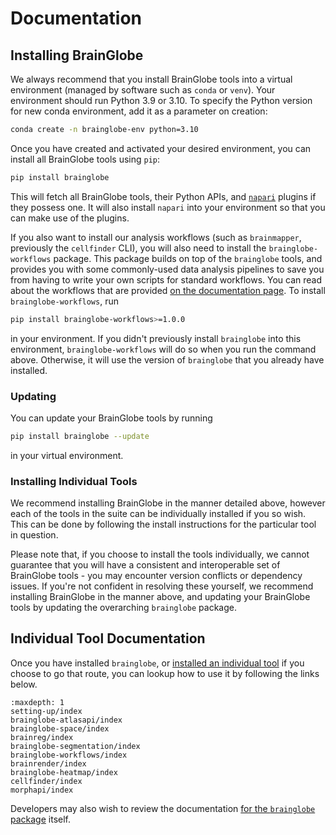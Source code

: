 # Documentation

## Installing BrainGlobe

We always recommend that you install BrainGlobe tools into a virtual environment (managed by software such as `conda` or `venv`).
Your environment should run Python 3.9 or 3.10. To specify the Python version for new conda environment, add it as a parameter on creation:

```bash
conda create -n brainglobe-env python=3.10
```
Once you have created and activated your desired environment, you can install all BrainGlobe tools using `pip`:

```bash
pip install brainglobe
```

This will fetch all BrainGlobe tools, their Python APIs, and [`napari`](https://napari.org) plugins if they possess one.
It will also install `napari` into your environment so that you can make use of the plugins.

If you also want to install our analysis workflows (such as `brainmapper`, previously the `cellfinder` CLI), you will also need to install the `brainglobe-workflows` package.
This package builds on top of the `brainglobe` tools, and provides you with some commonly-used data analysis pipelines to save you from having to write your own scripts for standard workflows.
You can read about the workflows that are provided [on the documentation page](./brainglobe-workflows/index.md).
To install `brainglobe-workflows`, run

```bash
pip install brainglobe-workflows>=1.0.0
```

in your environment.
If you didn't previously install `brainglobe` into this environment, `brainglobe-workflows` will do so when you run the command above.
Otherwise, it will use the version of `brainglobe` that you already have installed.

### Updating

You can update your BrainGlobe tools by running

```bash
pip install brainglobe --update
```

in your virtual environment.

### Installing Individual Tools

We recommend installing BrainGlobe in the manner detailed above, however each of the tools in the suite can be individually installed if you so wish.
This can be done by following the install instructions for the particular tool in question.

Please note that, if you choose to install the tools individually, we cannot guarantee that you will have a consistent and interoperable set of BrainGlobe tools - you may encounter version conflicts or dependency issues.
If you're not confident in resolving these yourself, we recommend installing BrainGlobe in the manner above, and updating your BrainGlobe tools by updating the overarching `brainglobe` package.

## Individual Tool Documentation

Once you have installed `brainglobe`, or [installed an individual tool](#installing-individual-tools) if you choose to go that route, you can lookup how to use it by following the links below.

```{toctree}
:maxdepth: 1
setting-up/index
brainglobe-atlasapi/index
brainglobe-space/index
brainreg/index
brainglobe-segmentation/index
brainglobe-workflows/index
brainrender/index
brainglobe-heatmap/index
cellfinder/index
morphapi/index
```

Developers may also wish to review the documentation [for the `brainglobe` package](/community/developers/repositories/brainglobe-meta/index.md) itself.
